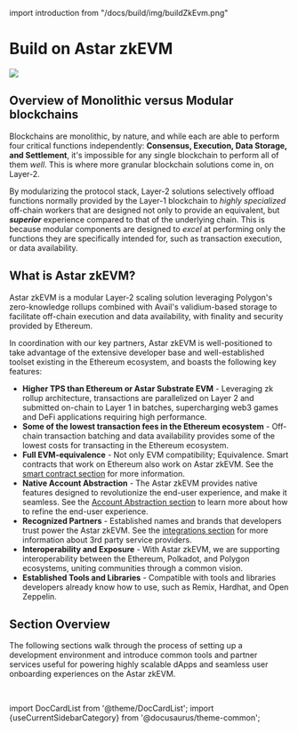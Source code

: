 import introduction from "/docs/build/img/buildZkEvm.png" 

# Build on Astar zkEVM

<div style={{textAlign: 'center'}}>
    <img src={introduction} style={{width: 1200}} />
</div>

## Overview of Monolithic versus Modular blockchains

Blockchains are monolithic, by nature, and while each are able to perform four critical functions independently: **Consensus, Execution, Data Storage, and Settlement**, it's impossible for any single blockchain to perform all of them *well*. This is where more granular blockchain solutions come in, on Layer-2. 

By modularizing the protocol stack, Layer-2 solutions selectively offload functions normally provided by the Layer-1 blockchain to *highly specialized* off-chain workers that are designed not only to provide an equivalent, but ***superior*** experience compared to that of the underlying chain. This is because modular components are designed to *excel* at performing only the functions they are specifically intended for, such as transaction execution, or data availability.

## What is Astar zkEVM?

Astar zkEVM is a modular Layer-2 scaling solution leveraging Polygon's zero-knowledge rollups combined with Avail's validium-based storage to facilitate off-chain execution and data availability, with finality and security provided by Ethereum. 

In coordination with our key partners, Astar zkEVM is well-positioned to take advantage of the extensive developer base and well-established toolset existing in the Ethereum ecosystem, and boasts the following key features:

- **Higher TPS than Ethereum or Astar Substrate EVM** - Leveraging zk rollup architecture, transactions are parallelized on Layer 2 and submitted on-chain to Layer 1 in batches, supercharging web3 games and DeFi applications requiring high performance.
- **Some of the lowest transaction fees in the Ethereum ecosystem** - Off-chain transaction batching and data availability provides some of the lowest costs for transacting in the Ethereum ecosystem.
- **Full EVM-equivalence** - Not only EVM compatibility; Equivalence. Smart contracts that work on Ethereum also work on Astar zkEVM. See the [smart contract section](/docs/build/zkEVM/smart-contracts/) for more information.
- **Native Account Abstraction** - The Astar zkEVM provides native features designed to revolutionize the end-user experience, and make it seamless. See the [Account Abstraction section](/docs/build/zkEVM/integrations/account-abstraction/) to learn more about how to refine the end-user experience.
- **Recognized Partners** - Established names and brands that developers trust power the Astar zkEVM. See the [integrations section](/docs/build/zkEVM/integrations/) for more information about 3rd party service providers.
- **Interoperability and Exposure** - With Astar zkEVM, we are supporting interoperability between the Ethereum, Polkadot, and Polygon ecosystems, uniting communities through a common vision.
- **Established Tools and Libraries** - Compatible with tools and libraries developers already know how to use, such as Remix, Hardhat, and Open Zeppelin. 

## Section Overview

The following sections walk through the process of setting up a development environment and introduce common tools and partner services useful for powering highly scalable dApps and seamless user onboarding experiences on the Astar zkEVM.

<br/>

import DocCardList from '@theme/DocCardList';
import {useCurrentSidebarCategory} from '@docusaurus/theme-common';

<DocCardList items={useCurrentSidebarCategory().items}/>
